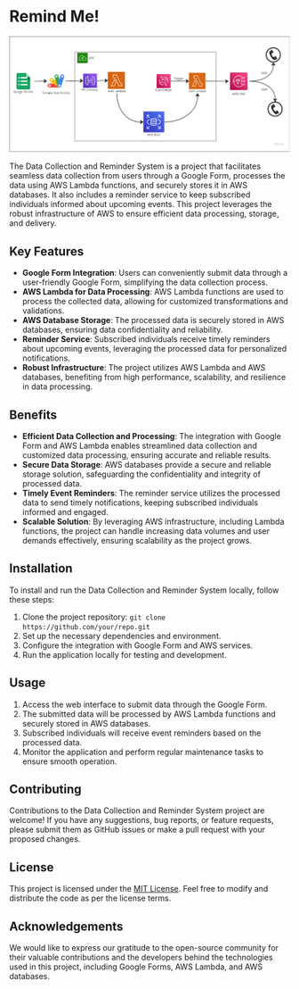 # Remind Me!

![App Architecture](architecture/BirthdayApp.png "Architecture")

The Data Collection and Reminder System is a project that facilitates seamless data collection from users through a Google Form, processes the data using AWS Lambda functions, and securely stores it in AWS databases. It also includes a reminder service to keep subscribed individuals informed about upcoming events. This project leverages the robust infrastructure of AWS to ensure efficient data processing, storage, and delivery.

## Key Features

- **Google Form Integration**: Users can conveniently submit data through a user-friendly Google Form, simplifying the data collection process.
- **AWS Lambda for Data Processing**: AWS Lambda functions are used to process the collected data, allowing for customized transformations and validations.
- **AWS Database Storage**: The processed data is securely stored in AWS databases, ensuring data confidentiality and reliability.
- **Reminder Service**: Subscribed individuals receive timely reminders about upcoming events, leveraging the processed data for personalized notifications.
- **Robust Infrastructure**: The project utilizes AWS Lambda and AWS databases, benefiting from high performance, scalability, and resilience in data processing.

## Benefits

- **Efficient Data Collection and Processing**: The integration with Google Form and AWS Lambda enables streamlined data collection and customized data processing, ensuring accurate and reliable results.
- **Secure Data Storage**: AWS databases provide a secure and reliable storage solution, safeguarding the confidentiality and integrity of processed data.
- **Timely Event Reminders**: The reminder service utilizes the processed data to send timely notifications, keeping subscribed individuals informed and engaged.
- **Scalable Solution**: By leveraging AWS infrastructure, including Lambda functions, the project can handle increasing data volumes and user demands effectively, ensuring scalability as the project grows.

## Installation

To install and run the Data Collection and Reminder System locally, follow these steps:

1. Clone the project repository: `git clone https://github.com/your/repo.git`
2. Set up the necessary dependencies and environment.
3. Configure the integration with Google Form and AWS services.
4. Run the application locally for testing and development.

## Usage

1. Access the web interface to submit data through the Google Form.
2. The submitted data will be processed by AWS Lambda functions and securely stored in AWS databases.
3. Subscribed individuals will receive event reminders based on the processed data.
4. Monitor the application and perform regular maintenance tasks to ensure smooth operation.

## Contributing

Contributions to the Data Collection and Reminder System project are welcome! If you have any suggestions, bug reports, or feature requests, please submit them as GitHub issues or make a pull request with your proposed changes.

## License

This project is licensed under the [MIT License](LICENSE). Feel free to modify and distribute the code as per the license terms.

## Acknowledgements

We would like to express our gratitude to the open-source community for their valuable contributions and the developers behind the technologies used in this project, including Google Forms, AWS Lambda, and AWS databases.
